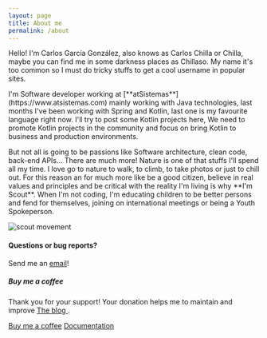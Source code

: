 ```yaml
---
layout: page
title: About me
permalink: /about
---
```


<div class="row justify-content-between">
<div class="col-md-8 pr-5">

<p>Hello! I'm Carlos García González, also knows as Carlos Chilla or Chilla, maybe you can find me in some darkness places as Chillaso. My name it's too common so I must do tricky stuffs to get a cool username in popular sites.</p>
<p>I'm Software developer working at [**atSistemas**](https://www.atsistemas.com) mainly working with Java technologies, last months I've been working with Spring and Kotlin, last one is my favourite language right now. I'll try to post some Kotlin projects here, We need to promote Kotlin projects in the community and focus on bring Kotlin to business and production environments.</p>

<p> But not all is going to be passions like Software architecture, clean code, back-end APIs... There are much more! Nature is one of that stuffs I'll spend all my time. I love go to nature to walk, to climb, to take photos or just to chill out. For this reason an for much more like be a good citizen, believe in real values and principles and be critical with the reality I'm living is why **I'm Scout**. When I'm not coding, I'm educating children to be better persons and fend for themselves, joining on international meetings or being a Youth Spokeperson.</p>

<!-- (Insertar imagen de un collage con fotos haciendo cosas scout) -->

<p class="mb-5"><img class="shadow-lg" src="{{site.baseurl}}/assets/images/scout-logo.png" alt="scout movement" /></p>

<h4>Questions or bug reports?</h4>

<p>Send me an <a href="mailto:carlos.chillagonzalez@gmail.com">email</a>!</p>

</div>

<div class="col-md-4">

<div class="sticky-top sticky-top-80">
<h5>Buy me a coffee</h5>

<p>Thank you for your support! Your donation helps me to maintain and improve <a target="_blank" href="https://github.com/Chillaso/chillaso.github.io">The blog <i class="fab fa-github"></i></a>.</p>

<a target="_blank" href="https://www.paypal.me/chillaso" class="btn btn-danger">Buy me a coffee</a> <a target="_blank" href="{{site.baseurl}}how-to-build-this-web" class="btn btn-warning">Documentation</a>

</div>
</div>
</div>
